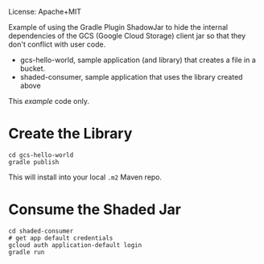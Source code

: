 License: Apache+MIT

Example of using the Gradle Plugin ShadowJar to hide the internal dependencies of
the GCS (Google Cloud Storage) client jar so that they don't conflict with user code.

* gcs-hello-world, sample application (and library) that creates a file in a bucket.
* shaded-consumer, sample application that uses the library created above

This *example* code only. 

# Create the Library

```
cd gcs-hello-world
gradle publish
```

This will install into your local `.m2` Maven repo.

# Consume the Shaded Jar

```
cd shaded-consumer
# get app default credentials
gcloud auth application-default login
gradle run
```

